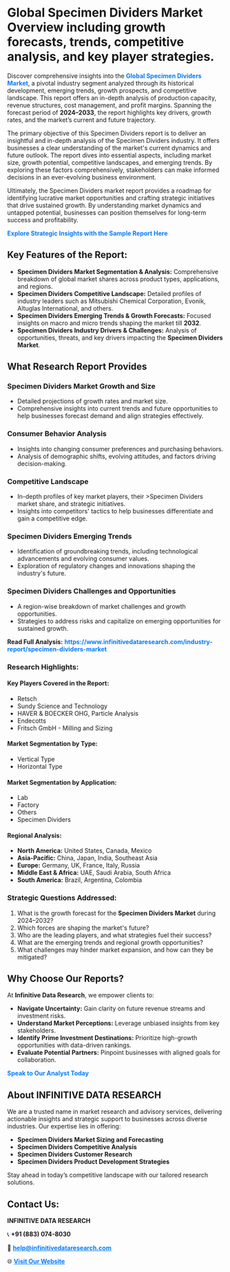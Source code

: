 <h1>Global Specimen Dividers Market Overview including growth forecasts, trends, competitive analysis, and key player strategies.</h1>
<p>
Discover comprehensive insights into the 
<a href="https://www.infinitivedataresearch.com/industry-report/specimen-dividers-market" rel="dofollow" style="color: #007BFF; text-decoration: none;"><strong>Global Specimen Dividers Market</strong></a>, a pivotal industry segment analyzed through its historical development, emerging trends, growth prospects, and competitive landscape. This report offers an in-depth analysis of production capacity, revenue structures, cost management, and profit margins. Spanning the forecast period of <strong>2024–2033</strong>, the report highlights key drivers, growth rates, and the market’s current and future trajectory.
</p>
<p>
The primary objective of this Specimen Dividers report is to deliver an insightful and in-depth analysis of the Specimen Dividers industry. It offers businesses a clear understanding of the market's current dynamics and future outlook. The report dives into essential aspects, including market size, growth potential, competitive landscapes, and emerging trends. By exploring these factors comprehensively, stakeholders can make informed decisions in an ever-evolving business environment.
</p>
<p>
Ultimately, the Specimen Dividers market report provides a roadmap for identifying lucrative market opportunities and crafting strategic initiatives that drive sustained growth. By understanding market dynamics and untapped potential, businesses can position themselves for long-term success and profitability.
</p>
<p>
<a href="https://www.infinitivedataresearch.com/request-sample/reportId=103983" style="color: #007BFF; text-decoration: none;"><strong>Explore Strategic Insights with the Sample Report Here</strong></a>
</p>

<h2>Key Features of the Report:</h2>
<ul>
<li><strong>Specimen Dividers Market Segmentation & Analysis:</strong> Comprehensive breakdown of global market shares across product types, applications, and regions.</li>
<li><strong>Specimen Dividers Competitive Landscape:</strong> Detailed profiles of industry leaders such as Mitsubishi Chemical Corporation, Evonik, Altuglas International, and others.</li>
<li><strong>Specimen Dividers Emerging Trends & Growth Forecasts:</strong> Focused insights on macro and micro trends shaping the market till <strong>2032</strong>.</li>
<li><strong>Specimen Dividers Industry Drivers & Challenges:</strong> Analysis of opportunities, threats, and key drivers impacting the <strong>Specimen Dividers Market</strong>.</li>
</ul>

<h2>What Research Report Provides</h2>
<h3>Specimen Dividers Market Growth and Size</h3>
<ul>
<li>Detailed projections of growth rates and market size.</li>
<li>Comprehensive insights into current trends and future opportunities to help businesses forecast demand and align strategies effectively.</li>
</ul>

<h3>Consumer Behavior Analysis</h3>
<ul>
<li>Insights into changing consumer preferences and purchasing behaviors.</li>
<li>Analysis of demographic shifts, evolving attitudes, and factors driving decision-making.</li>
</ul>

<h3>Competitive Landscape</h3>
<ul>
<li>In-depth profiles of key market players, their >Specimen Dividers market share, and strategic initiatives.</li>
<li>Insights into competitors' tactics to help businesses differentiate and gain a competitive edge.</li>
</ul>

<h3>Specimen Dividers Emerging Trends</h3>
<ul>
<li>Identification of groundbreaking trends, including technological advancements and evolving consumer values.</li>
<li>Exploration of regulatory changes and innovations shaping the industry's future.</li>
</ul>

<h3>Specimen Dividers Challenges and Opportunities</h3>
<ul>
<li>A region-wise breakdown of market challenges and growth opportunities.</li>
<li>Strategies to address risks and capitalize on emerging opportunities for sustained growth.</li>
</ul>
<p><strong>Read Full Analysis:</strong> <a href="https://www.infinitivedataresearch.com/industry-report/specimen-dividers-market" rel="dofollow" style="color: #007BFF; text-decoration: none;"><strong>https://www.infinitivedataresearch.com/industry-report/specimen-dividers-market</strong></a></p>
<h3>Research Highlights:</h3>
<h4>Key Players Covered in the Report:</h4>
<ul><li>Retsch</li><li>Sundy Science and Technology</li><li>HAVER &amp; BOECKER OHG, Particle Analysis</li><li>Endecotts</li><li>Fritsch GmbH - Milling and Sizing</li></ul>
<h4>Market Segmentation by Type:</h4>
<ul><li>Vertical Type</li><li>Horizontal Type</li></ul>
<h4>Market Segmentation by Application:</h4>
<ul><li>Lab</li><li>Factory</li><li>Others</li><li>Specimen Dividers</li></ul>

<h4>Regional Analysis:</h4>
<ul>
<li><strong>North America:</strong> United States, Canada, Mexico</li>
<li><strong>Asia-Pacific:</strong> China, Japan, India, Southeast Asia</li>
<li><strong>Europe:</strong> Germany, UK, France, Italy, Russia</li>
<li><strong>Middle East & Africa:</strong> UAE, Saudi Arabia, South Africa</li>
<li><strong>South America:</strong> Brazil, Argentina, Colombia</li>
</ul>

<h3>Strategic Questions Addressed:</h3>
<ol>
<li>What is the growth forecast for the <strong>Specimen Dividers Market</strong> during 2024–2032?</li>
<li>Which forces are shaping the market's future?</li>
<li>Who are the leading players, and what strategies fuel their success?</li>
<li>What are the emerging trends and regional growth opportunities?</li>
<li>What challenges may hinder market expansion, and how can they be mitigated?</li>
</ol>

<h2>Why Choose Our Reports?</h2>
<p>At <strong>Infinitive Data Research</strong>, we empower clients to:</p>
<ul>
<li><strong>Navigate Uncertainty:</strong> Gain clarity on future revenue streams and investment risks.</li>
<li><strong>Understand Market Perceptions:</strong> Leverage unbiased insights from key stakeholders.</li>
<li><strong>Identify Prime Investment Destinations:</strong> Prioritize high-growth opportunities with data-driven rankings.</li>
<li><strong>Evaluate Potential Partners:</strong> Pinpoint businesses with aligned goals for collaboration.</li>
</ul>
<p><a href="https://www.infinitivedataresearch.com/industry-report/specimen-dividers-market" rel="dofollow" style="color: #007BFF; text-decoration: none;"><strong>Speak to Our Analyst Today</strong></a></p>

<h2>About INFINITIVE DATA RESEARCH</h2>
<p>We are a trusted name in market research and advisory services, delivering actionable insights and strategic support to businesses across diverse industries. Our expertise lies in offering:</p>
<ul>
<li><strong>Specimen Dividers Market Sizing and Forecasting</strong></li>
<li><strong>Specimen Dividers Competitive Analysis</strong></li>
<li><strong>Specimen Dividers Customer Research</strong></li>
<li><strong>Specimen Dividers Product Development Strategies</strong></li>
</ul>
<p>Stay ahead in today’s competitive landscape with our tailored research solutions.</p>

<h2>Contact Us:</h2>
<p><strong>INFINITIVE DATA RESEARCH</strong></p>
<p>📞 <strong>+91 (883) 074-8030</strong></p>
<p>📧 <strong><a href="mailto:help@infinitivedataresearch.com" style="color: #007BFF;">help@infinitivedataresearch.com</a></strong></p>
<p>🌐 <strong><a href="https://www.infinitivedataresearch.com" rel="dofollow" style="color: #007BFF;">Visit Our Website</a></strong></p>